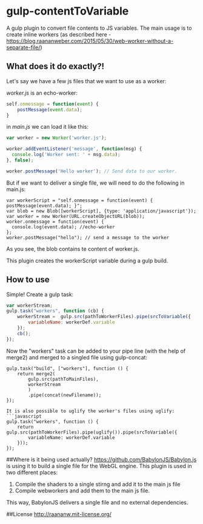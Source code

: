 # gulp-contentToVariable
A gulp plugin to convert file contents to JS variables. 
The main usage is to create inline workers (as described here - https://blog.raananweber.com/2015/05/30/web-worker-without-a-separate-file/)

## What does it do exactly?!

Let's say we have a few js files that we want to use as a worker:

*worker.js* is an echo-worker:
```javascript
self.onmessage = function(event) { 
    postMessage(event.data); 
}
```
in *main.js* we can load it like this:
```javascript
var worker = new Worker('worker.js');

worker.addEventListener('message', function(msg) {
  console.log('Worker sent: ' + msg.data);
}, false);

worker.postMessage('Hello worker'); // Send data to our worker.
```
But if we want to deliver a single file, we will need to do the following in main.js:

```
var workerScript = "self.onmessage = function(event) { postMessage(event.data); }";
var blob = new Blob([workerScript], {type: 'application/javascript'});  
var worker = new Worker(URL.createObjectURL(blob));  
worker.onmessage = function(event) {  
  console.log(event.data); //echo-worker
};
worker.postMessage("hello"); // send a message to the worker  
```

As you see, the blob contains te content of worker.js. 

This plugin creates the workerScript variable during a gulp build.

## How to use
Simple! Create a gulp task:

```javascript
var workerStream;
gulp.task("workers", function (cb) {
    workerStream =  gulp.src(pathToWorkerFiles).pipe(srcToVariable({
        variableName: workerDef.variable
    });
    cb();
});
```

Now the "workers" task can be added to your pipe line (with the help of merge2) and merged to a singled file using gulp-concat:

```
gulp.task("build", ["workers"], function () {
    return merge2(
        gulp.src(pathToMainFiles),
        workerStream
        )
        .pipe(concat(newFilename));
});

It is also possible to uglify the worker's files using uglify:
```javascript
gulp.task("workers", function () {
    return gulp.src(pathToWorkerFiles).pipe(uglify()).pipe(srcToVariable({
        variableName: workerDef.variable
    }));
});
```

##Where is it being used actually?
https://github.com/BabylonJS/Babylon.js is using it to build a single file for the WebGL engine.
This plugin is used in two different places:

1. Compile the shaders to a single stirng and add it to the main js file
2. Compile webworkers and add them to the main js file.

This way, BabylonJS delivers a single file and no external dependencies.

##License
http://raananw.mit-license.org/

